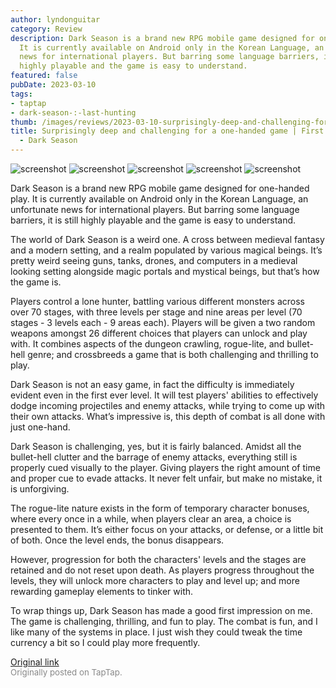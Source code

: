 ```yaml
---
author: lyndonguitar
category: Review
description: Dark Season is a brand new RPG mobile game designed for one-handed play.
  It is currently available on Android only in the Korean Language, an unfortunate
  news for international players. But barring some language barriers, it is still
  highly playable and the game is easy to understand.
featured: false
pubDate: 2023-03-10
tags:
- taptap
- dark-season-:-last-hunting
thumb: /images/reviews/2023-03-10-surprisingly-deep-and-challenging-for-a-one-handed-game--first-impressions---dark-season-0.avif
title: Surprisingly deep and challenging for a one-handed game | First Impressions
  - Dark Season
---
```


<div class="gallery">
  <img src="/images/reviews/2023-03-10-surprisingly-deep-and-challenging-for-a-one-handed-game--first-impressions---dark-season-0.avif" alt="screenshot" />
  <img src="/images/reviews/2023-03-10-surprisingly-deep-and-challenging-for-a-one-handed-game--first-impressions---dark-season-1.avif" alt="screenshot" />
  <img src="/images/reviews/2023-03-10-surprisingly-deep-and-challenging-for-a-one-handed-game--first-impressions---dark-season-2.avif" alt="screenshot" />
  <img src="/images/reviews/2023-03-10-surprisingly-deep-and-challenging-for-a-one-handed-game--first-impressions---dark-season-3.avif" alt="screenshot" />
  <img src="/images/reviews/2023-03-10-surprisingly-deep-and-challenging-for-a-one-handed-game--first-impressions---dark-season-4.avif" alt="screenshot" />
</div>

Dark Season is a brand new RPG mobile game designed for one-handed play. It is currently available on Android only in the Korean Language, an unfortunate news for international players. But barring some language barriers, it is still highly playable and the game is easy to understand.

The world of Dark Season is a weird one. A cross between medieval fantasy and a modern setting, and a realm populated by various magical beings. It’s pretty weird seeing guns, tanks, drones, and computers in a medieval looking setting alongside magic portals and mystical beings, but that’s how the game is.

Players control a lone hunter, battling various different monsters across over 70 stages, with three levels per stage and nine areas per level (70 stages - 3 levels each  - 9 areas each). Players will be given a two random weapons amongst 26 different choices that players can unlock and play with. It combines aspects of the dungeon crawling, rogue-lite, and bullet-hell genre; and crossbreeds a game that is both challenging and thrilling to play.

Dark Season is not an easy game, in fact the difficulty is immediately evident even in the first ever level. It will test players' abilities to effectively dodge incoming projectiles and enemy attacks, while trying to come up with their own attacks. What’s impressive is, this depth of combat is all done with just one-hand.

Dark Season is challenging, yes, but it is fairly balanced. Amidst all the bullet-hell clutter and the barrage of enemy attacks, everything still is properly cued visually to the player. Giving players the right amount of time and proper cue to evade attacks. It never felt unfair, but make no mistake, it is unforgiving.

The rogue-lite nature exists in the form of temporary character bonuses, where every once in a while, when players clear an area, a choice is presented to them. It’s either focus on your attacks, or defense, or a little bit of both. Once the level ends, the bonus disappears.

However, progression for both the characters' levels and the stages are retained and do not reset upon death. As players progress throughout the levels, they will unlock more characters to play and level up; and more rewarding gameplay elements to tinker with.

To wrap things up, Dark Season has made a good first impression on me. The game is challenging, thrilling, and fun to play. The combat is fun, and I like many of the systems in place. I just wish they could tweak the time currency a bit so I could play more frequently.

[Original link](https://www.taptap.io/post/4756179)<br><span style="font-size: 0.95em; color: #888;">Originally posted on TapTap.</span>